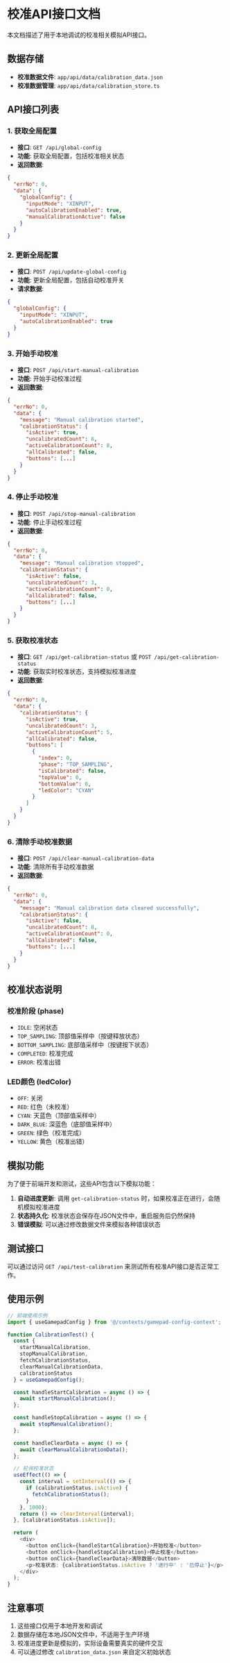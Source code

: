 # 校准API接口文档

本文档描述了用于本地调试的校准相关模拟API接口。

## 数据存储

- **校准数据文件**: `app/api/data/calibration_data.json`
- **校准数据管理**: `app/api/data/calibration_store.ts`

## API接口列表

### 1. 获取全局配置
- **接口**: `GET /api/global-config`
- **功能**: 获取全局配置，包括校准相关状态
- **返回数据**:
```json
{
  "errNo": 0,
  "data": {
    "globalConfig": {
      "inputMode": "XINPUT",
      "autoCalibrationEnabled": true,
      "manualCalibrationActive": false
    }
  }
}
```

### 2. 更新全局配置
- **接口**: `POST /api/update-global-config`
- **功能**: 更新全局配置，包括自动校准开关
- **请求数据**:
```json
{
  "globalConfig": {
    "inputMode": "XINPUT",
    "autoCalibrationEnabled": true
  }
}
```

### 3. 开始手动校准
- **接口**: `POST /api/start-manual-calibration`
- **功能**: 开始手动校准过程
- **返回数据**:
```json
{
  "errNo": 0,
  "data": {
    "message": "Manual calibration started",
    "calibrationStatus": {
      "isActive": true,
      "uncalibratedCount": 8,
      "activeCalibrationCount": 8,
      "allCalibrated": false,
      "buttons": [...]
    }
  }
}
```

### 4. 停止手动校准
- **接口**: `POST /api/stop-manual-calibration`
- **功能**: 停止手动校准过程
- **返回数据**:
```json
{
  "errNo": 0,
  "data": {
    "message": "Manual calibration stopped",
    "calibrationStatus": {
      "isActive": false,
      "uncalibratedCount": 3,
      "activeCalibrationCount": 0,
      "allCalibrated": false,
      "buttons": [...]
    }
  }
}
```

### 5. 获取校准状态
- **接口**: `GET /api/get-calibration-status` 或 `POST /api/get-calibration-status`
- **功能**: 获取实时校准状态，支持模拟校准进度
- **返回数据**:
```json
{
  "errNo": 0,
  "data": {
    "calibrationStatus": {
      "isActive": true,
      "uncalibratedCount": 3,
      "activeCalibrationCount": 5,
      "allCalibrated": false,
      "buttons": [
        {
          "index": 0,
          "phase": "TOP_SAMPLING",
          "isCalibrated": false,
          "topValue": 0,
          "bottomValue": 0,
          "ledColor": "CYAN"
        }
      ]
    }
  }
}
```

### 6. 清除手动校准数据
- **接口**: `POST /api/clear-manual-calibration-data`
- **功能**: 清除所有手动校准数据
- **返回数据**:
```json
{
  "errNo": 0,
  "data": {
    "message": "Manual calibration data cleared successfully",
    "calibrationStatus": {
      "isActive": false,
      "uncalibratedCount": 8,
      "activeCalibrationCount": 0,
      "allCalibrated": false,
      "buttons": [...]
    }
  }
}
```

## 校准状态说明

### 校准阶段 (phase)
- `IDLE`: 空闲状态
- `TOP_SAMPLING`: 顶部值采样中（按键释放状态）
- `BOTTOM_SAMPLING`: 底部值采样中（按键按下状态）
- `COMPLETED`: 校准完成
- `ERROR`: 校准出错

### LED颜色 (ledColor)
- `OFF`: 关闭
- `RED`: 红色（未校准）
- `CYAN`: 天蓝色（顶部值采样中）
- `DARK_BLUE`: 深蓝色（底部值采样中）
- `GREEN`: 绿色（校准完成）
- `YELLOW`: 黄色（校准出错）

## 模拟功能

为了便于前端开发和测试，这些API包含以下模拟功能：

1. **自动进度更新**: 调用 `get-calibration-status` 时，如果校准正在进行，会随机模拟校准进度
2. **状态持久化**: 校准状态会保存在JSON文件中，重启服务后仍然保持
3. **错误模拟**: 可以通过修改数据文件来模拟各种错误状态

## 测试接口

可以通过访问 `GET /api/test-calibration` 来测试所有校准API接口是否正常工作。

## 使用示例

```typescript
// 前端使用示例
import { useGamepadConfig } from '@/contexts/gamepad-config-context';

function CalibrationTest() {
  const { 
    startManualCalibration, 
    stopManualCalibration, 
    fetchCalibrationStatus,
    clearManualCalibrationData,
    calibrationStatus 
  } = useGamepadConfig();

  const handleStartCalibration = async () => {
    await startManualCalibration();
  };

  const handleStopCalibration = async () => {
    await stopManualCalibration();
  };

  const handleClearData = async () => {
    await clearManualCalibrationData();
  };

  // 轮询校准状态
  useEffect(() => {
    const interval = setInterval(() => {
      if (calibrationStatus.isActive) {
        fetchCalibrationStatus();
      }
    }, 1000);
    return () => clearInterval(interval);
  }, [calibrationStatus.isActive]);

  return (
    <div>
      <button onClick={handleStartCalibration}>开始校准</button>
      <button onClick={handleStopCalibration}>停止校准</button>
      <button onClick={handleClearData}>清除数据</button>
      <p>校准状态: {calibrationStatus.isActive ? '进行中' : '已停止'}</p>
    </div>
  );
}
```

## 注意事项

1. 这些接口仅用于本地开发和调试
2. 数据存储在本地JSON文件中，不适用于生产环境
3. 校准进度更新是模拟的，实际设备需要真实的硬件交互
4. 可以通过修改 `calibration_data.json` 来自定义初始状态 